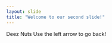 ```yaml
---
layout: slide
title: "Welcome to our second slide!"
---
```

Deez Nuts
Use the left arrow to go back!
